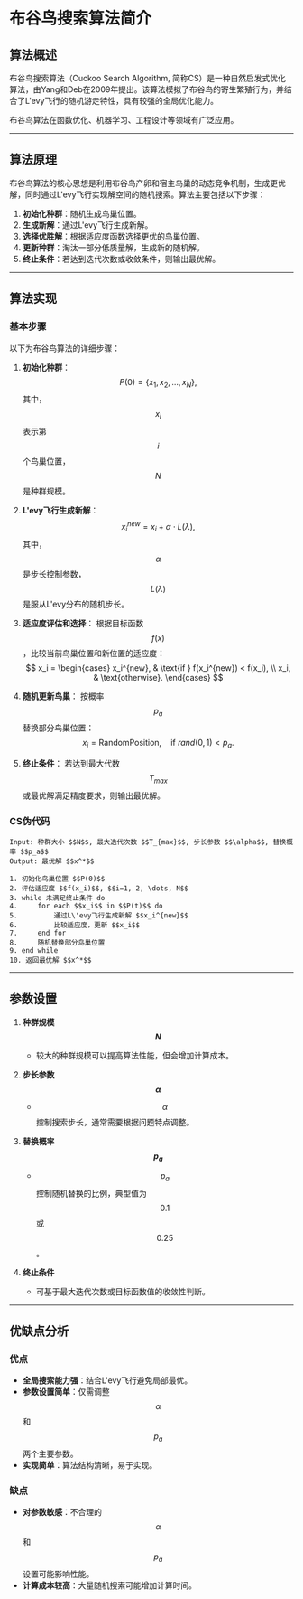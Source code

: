 # 布谷鸟搜索算法简介

## 算法概述

布谷鸟搜索算法（Cuckoo Search Algorithm, 简称CS）是一种自然启发式优化算法，由Yang和Deb在2009年提出。该算法模拟了布谷鸟的寄生繁殖行为，并结合了L\'evy飞行的随机游走特性，具有较强的全局优化能力。

布谷鸟算法在函数优化、机器学习、工程设计等领域有广泛应用。

---

## 算法原理

布谷鸟算法的核心思想是利用布谷鸟产卵和宿主鸟巢的动态竞争机制，生成更优解，同时通过L\'evy飞行实现解空间的随机搜索。算法主要包括以下步骤：

1. **初始化种群**：随机生成鸟巢位置。
2. **生成新解**：通过L\'evy飞行生成新解。
3. **选择优胜解**：根据适应度函数选择更优的鸟巢位置。
4. **更新种群**：淘汰一部分低质量解，生成新的随机解。
5. **终止条件**：若达到迭代次数或收敛条件，则输出最优解。

---

## 算法实现

### 基本步骤

以下为布谷鸟算法的详细步骤：

1. **初始化种群**：
   $$
   P(0) = \{x_1, x_2, \dots, x_N\},
   $$
   其中，$$x_i$$ 表示第 $$i$$ 个鸟巢位置，$$N$$ 是种群规模。

2. **L\'evy飞行生成新解**：
   $$
   x_i^{new} = x_i + \alpha \cdot L(\lambda),
   $$
   其中，$$\alpha$$ 是步长控制参数，$$L(\lambda)$$ 是服从L\'evy分布的随机步长。

3. **适应度评估和选择**：
   根据目标函数 $$f(x)$$，比较当前鸟巢位置和新位置的适应度：
   $$
   x_i = \begin{cases}
   x_i^{new}, & \text{if } f(x_i^{new}) < f(x_i), \\
   x_i, & \text{otherwise}.
   \end{cases}
   $$

4. **随机更新鸟巢**：
   按概率 $$p_a$$ 替换部分鸟巢位置：
   $$
   x_i = \text{RandomPosition}, \quad \text{if } rand(0, 1) < p_a.
   $$

5. **终止条件**：
   若达到最大代数 $$T_{max}$$ 或最优解满足精度要求，则输出最优解。

### CS伪代码

```pseudo
Input: 种群大小 $$N$$, 最大迭代次数 $$T_{max}$$, 步长参数 $$\alpha$$, 替换概率 $$p_a$$
Output: 最优解 $$x^*$$

1. 初始化鸟巢位置 $$P(0)$$
2. 评估适应度 $$f(x_i)$$, $$i=1, 2, \dots, N$$
3. while 未满足终止条件 do
4.     for each $$x_i$$ in $$P(t)$$ do
5.         通过L\'evy飞行生成新解 $$x_i^{new}$$
6.         比较适应度，更新 $$x_i$$
7.     end for
8.     随机替换部分鸟巢位置
9. end while
10. 返回最优解 $$x^*$$
```

---

## 参数设置

1. **种群规模 $$N$$**
   - 较大的种群规模可以提高算法性能，但会增加计算成本。

2. **步长参数 $$\alpha$$**
   - $$\alpha$$ 控制搜索步长，通常需要根据问题特点调整。

3. **替换概率 $$p_a$$**
   - $$p_a$$ 控制随机替换的比例，典型值为 $$0.1$$ 或 $$0.25$$。

4. **终止条件**
   - 可基于最大迭代次数或目标函数值的收敛性判断。

---

## 优缺点分析

### 优点
- **全局搜索能力强**：结合L\'evy飞行避免局部最优。
- **参数设置简单**：仅需调整 $$\alpha$$ 和 $$p_a$$ 两个主要参数。
- **实现简单**：算法结构清晰，易于实现。

### 缺点
- **对参数敏感**：不合理的 $$\alpha$$ 和 $$p_a$$ 设置可能影响性能。
- **计算成本较高**：大量随机搜索可能增加计算时间。
